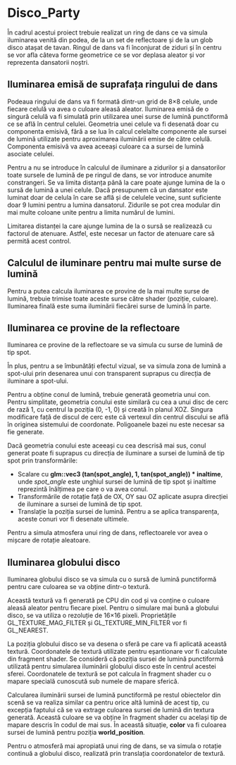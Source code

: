 # Disco_Party
În cadrul acestui proiect trebuie realizat un ring de dans ce va simula iluminarea venită din podea, de la un set de reflectoare și de la un glob disco atașat de tavan. Ringul de dans va fi înconjurat de ziduri și în centru se vor afla câteva forme geometrice ce se vor deplasa aleator și vor reprezenta dansatorii noștri.

## Iluminarea emisă de suprafața ringului de dans
Podeaua ringului de dans va fi formată dintr-un grid de 8×8 celule, unde fiecare celulă va avea o culoare aleasă aleator. Iluminarea emisă de o singură celulă va fi simulată prin utilizarea unei surse de lumină punctiformă ce se află în centrul celulei. Geometria unei celule va fi desenată doar cu componenta emisivă, fără a se lua în calcul celelalte componente ale sursei de lumină utilizate pentru aproximarea iluminării emise de către celulă. Componenta emisivă va avea aceeași culoare ca a sursei de lumină asociate celulei.

Pentru a nu se introduce în calculul de iluminare a zidurilor și a dansatorilor toate sursele de lumină de pe ringul de dans, se vor introduce anumite constrangeri. Se va limita distanța până la care poate ajunge lumina de la o sursă de lumină a unei celule. Dacă presupunem că un dansator este luminat doar de celula în care se află și de celulele vecine, sunt suficiente doar 9 lumini pentru a lumina dansatorul. Zidurile se pot crea modular din mai multe coloane unite pentru a limita numărul de lumini.

Limitarea distanței la care ajunge lumina de la o sursă se realizează cu factorul de atenuare. Astfel, este necesar un factor de atenuare care să permită acest control.

## Calculul de iluminare pentru mai multe surse de lumină
Pentru a putea calcula iluminarea ce provine de la mai multe surse de lumină, trebuie trimise toate aceste surse către shader (poziție, culoare). Iluminarea finală este suma iluminării fiecărei surse de lumină în parte.

## Iluminarea ce provine de la reflectoare
Iluminarea ce provine de la reflectoare se va simula cu surse de lumină de tip spot.

În plus, pentru a se îmbunătăți efectul vizual, se va simula zona de lumină a spot-ului prin desenarea unui con transparent suprapus cu direcția de iluminare a spot-ului.

Pentru a obține conul de lumină, trebuie generată geometria unui con. Pentru simplitate, geometria conului este similară cu cea a unui disc de cerc de rază 1, cu centrul la poziția (0, -1, 0) și creată în planul XOZ. Singura modificare față de discul de cerc este că vertexul din centrul discului se află în originea sistemului de coordonate. Poligoanele bazei nu este necesar sa fie generate. 

Dacă geometria conului este aceeași cu cea descrisă mai sus, conul generat poate fi suprapus cu direcția de iluminare a sursei de lumină de tip spot prin transformările:

* Scalare cu **glm::vec3 (tan(spot_angle), 1, tan(spot_angle)) * inaltime**, unde *spot_angle* este unghiul sursei de lumină de tip spot și inaltime reprezintă înălțimea pe care o va avea conul.
* Transformările de rotație față de OX, OY sau OZ aplicate asupra direcției de iluminare a sursei de lumină de tip spot.
* Translație la poziția sursei de lumină.
Pentru a se aplica transparența, aceste conuri vor fi desenate ultimele.

Pentru a simula atmosfera unui ring de dans, reflectoarele vor avea o mișcare de rotație aleatoare.

## Iluminarea globului disco
Iluminarea globului disco se va simula cu o sursă de lumină punctiformă pentru care culoarea se va obține dintr-o textură.

Această textură va fi generată pe CPU din cod și va conține o culoare aleasă aleator pentru fiecare pixel. Pentru o simulare mai bună a globului disco, se va utiliza o rezoluție de 16×16 pixeli. Proprietățile GL_TEXTURE_MAG_FILTER și GL_TEXTURE_MIN_FILTER vor fi GL_NEAREST.

La poziția globului disco se va desena o sferă pe care va fi aplicată această textură. Coordonatele de textură utilizate pentru eșantionare vor fi calculate din fragment shader. Se consideră că poziția sursei de lumină punctiformă utilizată pentru simularea iluminării globului disco este în centrul acestei sferei. Coordonatele de textură se pot calcula în fragment shader cu o mapare specială cunoscută sub numele de mapare sferică.

Calcularea iluminării sursei de lumină punctiformă pe restul obiectelor din scenă se va realiza similar ca pentru orice altă lumină de acest tip, cu excepția faptului că se va extrage culoarea sursei de lumină din textura generată. Această culoare se va obține în fragment shader cu același tip de mapare descris în codul de mai sus. În această situație, **color** va fi culoarea sursei de lumină pentru poziția **world_position**.

Pentru o atmosferă mai apropiată unui ring de dans, se va simula o rotație continuă a globului disco, realizată prin translația coordonatelor de textură.
